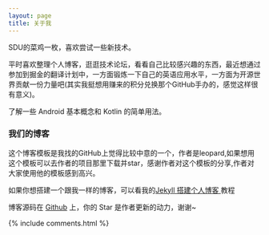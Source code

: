 ```yaml
---
layout: page
title: 关于我 
---
```


SDU的菜鸡一枚，喜欢尝试一些新技术。
<p>
平时喜欢整理个人博客，逛逛技术论坛，看看自己比较感兴趣的东西，最近想通过参加到掘金的翻译计划中，一方面锻炼一下自己的英语应用水平，一方面为开源世界贡献一份力量吧(其实我挺想用赚来的积分兑换那个GitHub手办的，感觉这样很有意义)。
<p>
了解一些 Android 基本概念和 Kotlin 的简单用法。

<p>

<h3> 我们的博客 </h3>

<p>

这个博客模板是我找的GitHub上觉得比较中意的一个，作者是leopard,如果想用这个模板可以去作者的项目那里下载并star，感谢作者对这个模板的分享,作者对大家使用他的模板感到高兴。

<p>

如果你想搭建一个跟我一样的博客，可以看我的<a href="/2016/10/jekyll_tutorials1/">Jekyll 搭建个人博客 </a>教程

博客源码在 <a target="_blank" href='https://github.com/leopardpan/leopardpan.github.io/'>Github</a> 上，你的 Star 是作者更新的动力，谢谢~

<p>

<p>

<p>


{% include comments.html %}
